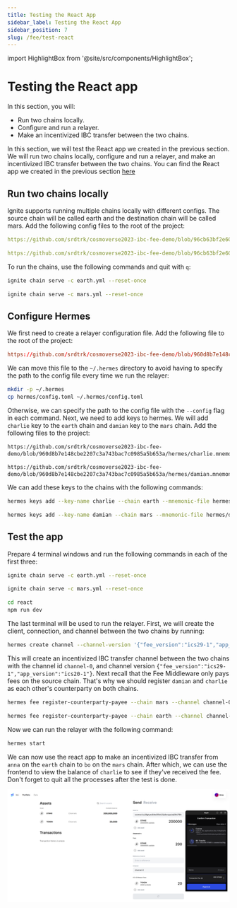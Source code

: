 ```yaml
---
title: Testing the React App
sidebar_label: Testing the React App
sidebar_position: 7
slug: /fee/test-react
---
```


import HighlightBox from '@site/src/components/HighlightBox';

# Testing the React app

<HighlightBox type="learning" title="Learning Goals">

In this section, you will:

- Run two chains locally.
- Configure and run a relayer.
- Make an incentivized IBC transfer between the two chains.

</HighlightBox>

In this section, we will test the React app we created in the previous section. We will run two chains locally, configure and run a relayer, and make an incentivized IBC transfer between the two chains.
You can find the React app we created in the previous section [here](https://github.com/srdtrk/cosmoverse2023-ibc-fee-demo)

## Run two chains locally

Ignite supports running multiple chains locally with different configs. The source chain will be called earth and the destination chain will be called mars.
Add the following config files to the root of the project:

```yaml reference title="earth.yaml"
https://github.com/srdtrk/cosmoverse2023-ibc-fee-demo/blob/96cb63bf2e60b4613a89841416066551dd666c0d/earth.yml
```

```yaml reference title="mars.yaml"
https://github.com/srdtrk/cosmoverse2023-ibc-fee-demo/blob/96cb63bf2e60b4613a89841416066551dd666c0d/mars.yml
```

To run the chains, use the following commands and quit with `q`:

```bash
ignite chain serve -c earth.yml --reset-once
```

```bash
ignite chain serve -c mars.yml --reset-once
```

## Configure Hermes

We first need to create a relayer configuration file. Add the following file to the root of the project:

```toml reference title="hermes/config.toml"
https://github.com/srdtrk/cosmoverse2023-ibc-fee-demo/blob/960d8b7e148cbe2207c3a743bac7c0985a5b653a/hermes/config.toml
```

We can move this file to the `~/.hermes` directory to avoid having to specify the path to the config file every time we run the relayer:

```bash
mkdir -p ~/.hermes
cp hermes/config.toml ~/.hermes/config.toml
```

Otherwise, we can specify the path to the config file with the `--config` flag in each command. Next, we need to add keys to hermes.
We will add `charlie` key to the `earth` chain and `damian` key to the `mars` chain. Add the following files to the project:

```text reference title="hermes/charlie.mnemonic"
https://github.com/srdtrk/cosmoverse2023-ibc-fee-demo/blob/960d8b7e148cbe2207c3a743bac7c0985a5b653a/hermes/charlie.mnemonic
```

```text reference title="hermes/damian.mnemonic"
https://github.com/srdtrk/cosmoverse2023-ibc-fee-demo/blob/960d8b7e148cbe2207c3a743bac7c0985a5b653a/hermes/damian.mnemonic
```

We can add these keys to the chains with the following commands:

```bash
hermes keys add --key-name charlie --chain earth --mnemonic-file hermes/charlie.mnemonic
```

```bash
hermes keys add --key-name damian --chain mars --mnemonic-file hermes/damian.mnemonic
```

## Test the app

Prepare 4 terminal windows and run the following commands in each of the first three:

```bash title="Terminal 1"
ignite chain serve -c earth.yml --reset-once
```

```bash title="Terminal 2"
ignite chain serve -c mars.yml --reset-once
```

```bash title="Terminal 3"
cd react
npm run dev
```

The last terminal will be used to run the relayer. First, we will create the client, connection, and channel between the two chains by running:

```bash title="Terminal 4"
hermes create channel --channel-version '{"fee_version":"ics29-1","app_version":"ics20-1"}' --a-chain earth --b-chain mars --a-port transfer --b-port transfer --new-client-connection --yes
```

This will create an incentivized IBC transfer channel between the two chains with the channel id `channel-0`, and channel version `{"fee_version":"ics29-1","app_version":"ics20-1"}`.
Next recall that the Fee Middleware only pays fees on the source chain. That's why we should register `damian` and `charlie` as each other's counterparty on both chains.

```bash title="Terminal 4"
hermes fee register-counterparty-payee --chain mars --channel channel-0 --port transfer --counterparty-payee cosmos1vapwvcsr0m32ptal6z6g9hjctywrw4yzyf6y6v
```

```bash title="Terminal 4"
hermes fee register-counterparty-payee --chain earth --channel channel-0 --port transfer --counterparty-payee cosmos1uu38gkyed0dte5f9xk20p8wcppulsjt90s7f8h
```

Now we can run the relayer with the following command:

```bash title="Terminal 4"
hermes start
```

We can now use the react app to make an incentivized IBC transfer from `anna` on the `earth` chain to `bo` on the `mars` chain. After which, we can use the frontend to view the balance of `charlie` to see if they've received the fee.
Don't forget to quit all the processes after the test is done.

![React Demo](./images/react-fee-demo.png)

